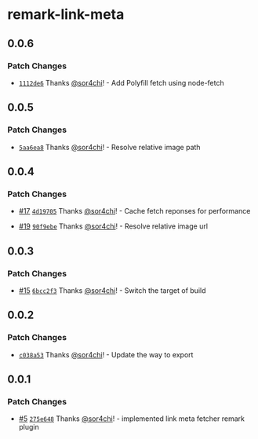 # remark-link-meta

## 0.0.6

### Patch Changes

- [`1112de6`](https://github.com/sor4chi/unified-plugins/commit/1112de601df1e1bfc3635dff35d6cef59d51de4d) Thanks [@sor4chi](https://github.com/sor4chi)! - Add Polyfill fetch using node-fetch

## 0.0.5

### Patch Changes

- [`5aa6ea8`](https://github.com/sor4chi/unified-plugins/commit/5aa6ea8b50edfd67bea54412ead05a9432dbcb5e) Thanks [@sor4chi](https://github.com/sor4chi)! - Resolve relative image path

## 0.0.4

### Patch Changes

- [#17](https://github.com/sor4chi/unified-plugins/pull/17) [`4d19705`](https://github.com/sor4chi/unified-plugins/commit/4d197054dab38ed61d181566b4d447daf4f8ee4d) Thanks [@sor4chi](https://github.com/sor4chi)! - Cache fetch reponses for performance

- [#19](https://github.com/sor4chi/unified-plugins/pull/19) [`90f9ebe`](https://github.com/sor4chi/unified-plugins/commit/90f9ebec6d58f5fcc4b546882dbb549a6b059635) Thanks [@sor4chi](https://github.com/sor4chi)! - Resolve relative image url

## 0.0.3

### Patch Changes

- [#15](https://github.com/sor4chi/unified-plugins/pull/15) [`6bcc2f3`](https://github.com/sor4chi/unified-plugins/commit/6bcc2f3d08152fecaad07f18b501dfb23083b12c) Thanks [@sor4chi](https://github.com/sor4chi)! - Switch the target of build

## 0.0.2

### Patch Changes

- [`c038a53`](https://github.com/sor4chi/unified-plugins/commit/c038a534728bed538a765b7c5b58664609d9ec01) Thanks [@sor4chi](https://github.com/sor4chi)! - Update the way to export

## 0.0.1

### Patch Changes

- [#5](https://github.com/sor4chi/unified-plugins/pull/5) [`275e648`](https://github.com/sor4chi/unified-plugins/commit/275e6486fe95f9d90daa9b764fe1cd56b2a9acda) Thanks [@sor4chi](https://github.com/sor4chi)! - implemented link meta fetcher remark plugin
